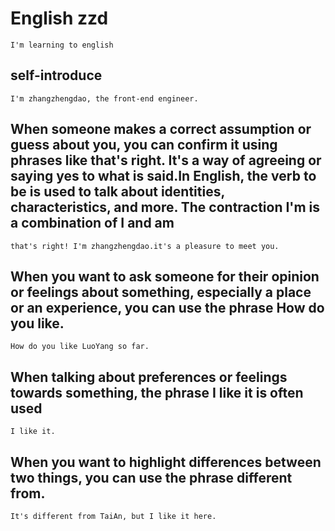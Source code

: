 # English zzd

    I'm learning to english 

## self-introduce

    I'm zhangzhengdao, the front-end engineer.

## When someone makes a correct assumption or guess about you, you can confirm it using phrases like that's right. It's a way of agreeing or saying yes to what is said.In English, the verb to be is used to talk about identities, characteristics, and more. The contraction I'm is a combination of I and am

    that's right! I'm zhangzhengdao.it's a pleasure to meet you.

## When you want to ask someone for their opinion or feelings about something, especially a place or an experience, you can use the phrase How do you like.

    How do you like LuoYang so far.

## When talking about preferences or feelings towards something, the phrase I like it is often used

    I like it.

## When you want to highlight differences between two things, you can use the phrase different from.

    It's different from TaiAn, but I like it here.
